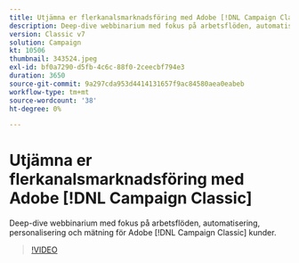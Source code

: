 ```yaml
---
title: Utjämna er flerkanalsmarknadsföring med Adobe [!DNL Campaign Classic]
description: Deep-dive webbinarium med fokus på arbetsflöden, automatisering, personalisering och mätning för Adobe [!DNL Campaign Classic] kunder.
version: Classic v7
solution: Campaign
kt: 10506
thumbnail: 343524.jpeg
exl-id: bf0a7290-d5fb-4c6c-88f0-2ceecbf794e3
duration: 3650
source-git-commit: 9a297cda953d4414131657f9ac84580aea0eabeb
workflow-type: tm+mt
source-wordcount: '38'
ht-degree: 0%

---
```


# Utjämna er flerkanalsmarknadsföring med Adobe [!DNL Campaign Classic]

Deep-dive webbinarium med fokus på arbetsflöden, automatisering, personalisering och mätning för Adobe [!DNL Campaign Classic] kunder.

>[!VIDEO](https://video.tv.adobe.com/v/343524/?quality=12&learn=on)
